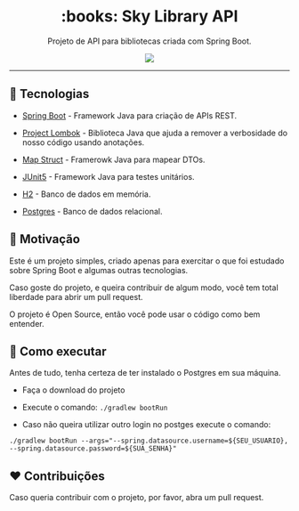 <h1 align="center" >:books: Sky Library API</h1>

<p align="center" >Projeto de API para bibliotecas criada com Spring Boot.</p>

<p align="center" >
    <img src="https://user-images.githubusercontent.com/59753526/105465822-316a2880-5c72-11eb-97b8-d1309b8f31b1.png" />
</p>

---

## :rocket: Tecnologias

* [Spring Boot](https://spring.io/projects/spring-boot) - Framework Java para criação de APIs REST.

* [Project Lombok](https://projectlombok.org/) - Biblioteca Java que ajuda a remover a verbosidade do nosso código usando anotações.

* [Map Struct](https://mapstruct.org/) - Framerowk Java para mapear DTOs.

* [JUnit5](https://junit.org/junit5/) - Framework Java para testes unitários.

* [H2](http://www.h2database.com/html/features.html) - Banco de dados em memória.

* [Postgres](https://www.postgresql.org/) - Banco de dados relacional.

## :muscle: Motivação

Este é um projeto simples, criado apenas para exercitar o que foi estudado sobre Spring Boot e algumas outras tecnologias.

Caso goste do projeto, e queira contribuir de algum modo, você tem total liberdade para abrir um pull request.

O projeto é Open Source, então você pode usar o código como bem entender.

## :wrench: Como executar

Antes de tudo, tenha certeza de ter instalado o Postgres em sua máquina.

- Faça o download do projeto

- Execute o comando: `./gradlew bootRun`

- Caso não queira utilizar outro login no postges execute o comando: 

`./gradlew bootRun --args="--spring.datasource.username=${SEU_USUARIO}, --spring.datasource.password=${SUA_SENHA}"`

## :heart: Contribuições

Caso queria contribuir com o projeto, por favor, abra um pull request.
